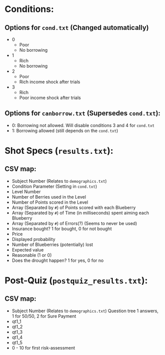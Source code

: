 Conditions:
===
Options for `cond.txt` (Changed automatically)
---
- 0
  - Poor
  - No borrowing
- 1
  - Rich
  - No borrowing
- 2
  - Poor
  - Rich income shock after trials
- 3
  - Rich
  - Poor income shock after trials

Options for `canborrow.txt` (Supersedes `cond.txt`):
---
- 0: Borrowing not allowed. Will disable conditions 3 and 4 for `cond.txt`
- 1: Borrowing allowed (still depends on the `cond.txt`)

Shot Specs (`results.txt`):
===
CSV map:
---
- Subject Number (Relates to `demographics.txt`)
- Condition Parameter (Setting in `cond.txt`)
- Level Number
- Number of Berries used in the Level
- Number of Points scored in the Level
- Array (Separated by `#`) of Points scored with each Blueberry
- Array (Separated by `#`) of Time (in milliseconds) spent aiming each Blueberry
- Array (Separated by `#`) of Errors(?) (Seems to never be used)
- Insurance bought? 1 for bought, 0 for not bought
- Price
- Displayed probability
- Number of Blueberries (potentially) lost
- Expected value
- Reasonable (1 or 0)
- Does the drought happen? 1 for yes, 0 for no

Post-Quiz (`postquiz_results.txt`):
===
CSV map:
---
- Subject Number (Relates to `demographics.txt`)
Question tree 1 answers, 1 for 50/50, 2 for Sure Payment
- qt1_1
- qt1_2
- qt1_3
- qt1_4
- qt1_5
- 0 - 10 for first risk-assessment
